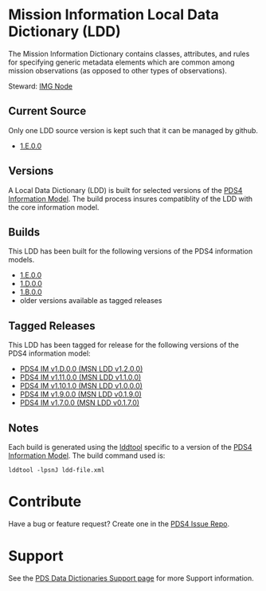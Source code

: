 # Mission Information Local Data Dictionary (LDD)

The Mission Information Dictionary contains classes, attributes, and rules for specifying generic metadata elements which are common among mission observations (as opposed to other types of observations).

Steward: [IMG Node](https://pds-imaging.jpl.nasa.gov/)

## Current Source

Only one LDD source version is kept such that it can be managed by github.

- [1.E.0.0](src)

## Versions

A Local Data Dictionary (LDD) is built for selected versions of the [PDS4 Information Model](https://pds.nasa.gov/pds4/doc/im/).
The build process insures compatiblity of the LDD with the core information model.

## Builds

This LDD has been built for the following versions of the PDS4 information models.

- [1.E.0.0](build/development)
- [1.D.0.0](build/1.D.0.0)
- [1.B.0.0](build/1.B.0.0)
- older versions available as tagged releases

## Tagged Releases

This LDD has been tagged for release for the following versions of the PDS4 information model:

- [PDS4 IM v1.D.0.0  (MSN LDD v1.2.0.0)](https://github.com/nasa-pds-data-dictionaries/ldd-msn/releases/tag/v1.2.0.0)
- [PDS4 IM v1.11.0.0 (MSN LDD v1.1.0.0)](https://github.com/nasa-pds-data-dictionaries/ldd-msn/releases/tag/v1.1.0.0)
- [PDS4 IM v1.10.1.0 (MSN LDD v1.0.0.0)](https://github.com/nasa-pds-data-dictionaries/ldd-msn/releases/tag/v1.0.0.0)
- [PDS4 IM v1.9.0.0 (MSN LDD v0.1.9.0)](https://github.com/nasa-pds-data-dictionaries/ldd-msn/releases/tag/v0.1.9.0)
- [PDS4 IM v1.7.0.0 (MSN LDD v0.1.7.0)](https://github.com/nasa-pds-data-dictionaries/ldd-msn/releases/tag/v0.1.7.0)

## Notes

Each build is generated using the [lddtool](https://pds.nasa.gov/tools/about/ldd/) specific to a version of the [PDS4 Information Model](https://pds.nasa.gov/datastandards/documents/im/). The build command used is:

```
lddtool -lpsnJ ldd-file.xml
```


# Contribute

Have a bug or feature request? Create one in the [PDS4 Issue Repo](https://github.com/pds-data-dictionaries/PDS4-LDD-Issue-Repo/issues/new/choose).


# Support

See the [PDS Data Dictionaries Support page](https://pds-data-dictionaries.github.io/support/) for more Support information.


